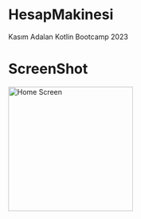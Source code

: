 # HesapMakinesi

Kasım Adalan Kotlin Bootcamp 2023

# ScreenShot
<img src="https://github.com/crlyngnr/ToDo/assets/85193059/e3313ef6-a218-4c03-a035-bcc5337c1e22" width="250" alt="Home Screen">
